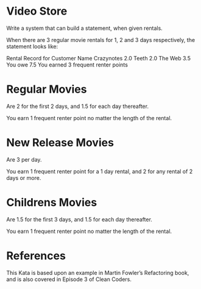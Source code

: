 # Video Store
Write a system that can build a statement, when given rentals.

When there are 3 regular movie rentals for 1, 2 and 3 days respectively, the statement looks like:

Rental Record for Customer Name
  Crazynotes  2.0
  Teeth  2.0
  The Web  3.5
You owe 7.5
You earned 3 frequent renter points

# Regular Movies
Are 2 for the first 2 days, and 1.5 for each day thereafter.

You earn 1 frequent renter point no matter the length of the rental.

# New Release Movies
Are 3 per day.

You earn 1 frequent renter point for a 1 day rental, and 2 for any rental of 2 days or more.

# Childrens Movies
Are 1.5 for the first 3 days, and 1.5 for each day thereafter.

You earn 1 frequent renter point no matter the length of the rental.

# References
This Kata is based upon an example in Martin Fowler’s Refactoring book, and is also covered in Episode 3 of Clean Coders.